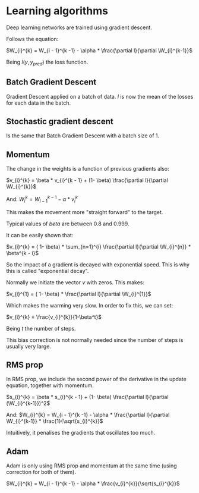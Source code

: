 # Learning algorithms

Deep learning networks are trained using gradient descent.

Follows the equation:

$W_{i}^{k} = W_{i - 1}^{k -1} - \alpha * \frac{\partial l}{\partial \W_{i}^{k-1}}$

Being $l(y, y_{pred})$ the loss function.


## Batch Gradient Descent

Gradient Descent applied on a batch of data. $l$ is now the mean of the losses for each data in the batch.

## Stochastic gradient descent

Is the same that Batch Gradient Descent with a batch size of 1. 

## Momentum

The change in the weights is a function of previous gradients also:

$v_{i}^{k} = \beta *  v_{i}^{k - 1} + (1- \beta) \frac{\partial l}{\partial \W_{i}^{k}}$

And:
$W_{i}^{k} = W_{i - 1}^{k -1} - \alpha * v_{i}^{k}$

This makes the movement more "straight forward" to the target.

Typical values of $beta$ are between 0.8 and 0.999.

It can be easily shown that:

$v_{i}^{k} = ( 1- \beta) * \sum_{n=1}^{i} \frac{\partial l}{\partial \W_{i}^{n}} * \beta^{k - i}$

So the impact of a gradient is decayed with exponential speed. This is why this is called "exponential decay".

Normally we initiate the vector $v$ with zeros. This makes:

$v_{i}^{1} = ( 1- \beta) * \frac{\partial l}{\partial \W_{i}^{1}}$

Which makes the warming very slow. In order to fix this, we can set:

$v_{i}^{k} = \frac{v_{i}^{k}}{1-\beta^t}$

Being $t$ the number of steps.

This bias correction is not normally needed since the number of steps is usually very large.


## RMS prop

In RMS prop, we include the second power of the derivative in the update equation, together with momentum.

$s_{i}^{k} = \beta *  s_{i}^{k - 1} + (1- \beta) \frac{\partial l}{\partial (\W_{i}^{k-1}})^2$

And:
$W_{i}^{k} = W_{i - 1}^{k -1} - \alpha * \frac{\partial l}{\partial \W_{i}^{k-1}} * \frac{1}{\sqrt{s_{i}^{k}}$

Intuitively, it penalises the gradients that oscillates too much.



## Adam

Adam is only using RMS prop and momentum at the same time (using correction for both of them).

$W_{i}^{k} = W_{i - 1}^{k -1} - \alpha *  \frac{v_{i}^{k}}{\sqrt{s_{i}^{k}}$

